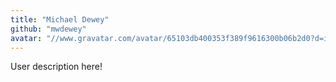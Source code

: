 ```yaml
---
title: "Michael Dewey"
github: "mwdewey"
avatar: "//www.gravatar.com/avatar/65103db400353f389f9616300b06b2d0?d=identicon"
---
```


User description here!
